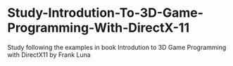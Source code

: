 # Study-Introdution-To-3D-Game-Programming-With-DirectX-11
Study following the examples in book Introdution to 3D Game Programming with DirectX11 by Frank Luna
